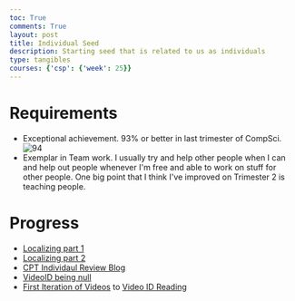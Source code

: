 ```yaml
---
toc: True
comments: True
layout: post
title: Individual Seed
description: Starting seed that is related to us as individuals
type: tangibles
courses: {'csp': {'week': 25}}
---
```


# Requirements
- Exceptional achievement.  93% or better in last trimester of CompSci.
![94](https://files.catbox.moe/qagvfy.png)
- Exemplar in Team work. I usually try and help other people when I can and help out people whenever I'm free and able to work on stuff for other people. One big point that I think I've improved on Trimester 2 is teaching people.

# Progress

- [Localizing part 1](https://github.com/Napoleon-Bonaparte-Official/corsica-frontend/commit/96fee2b30a167281c3c636c4305478ee5f74c298)
- [Localizing part 2](https://github.com/Napoleon-Bonaparte-Official/corsica-frontend/commit/41d7a4e0986426980209eb2b57fbbdc8ff5c2a64)
- [CPT Individaul Review Blog](https://will-w-cheng.github.io/student-public//2024/02/25/Final-Review_IPYNB_2_.html)
- [VideoID being null](https://github.com/Napoleon-Bonaparte-Official/corsica-backend/commit/00f2e4a3f99cea3a05d50674e7b41cafccd83410)
- [First Iteration of Videos](https://github.com/Napoleon-Bonaparte-Official/corsica-backend/commit/f3b8d3fff3531118765f6702bef850bcdc3b7996) to [Video ID Reading](https://github.com/Napoleon-Bonaparte-Official/corsica-backend/commit/73837056c97a24dae4919947e12781653c1bad91)


